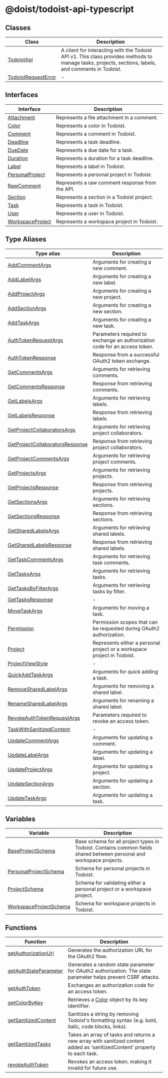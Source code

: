 # @doist/todoist-api-typescript

## Classes

| Class | Description |
| ------ | ------ |
| [TodoistApi](classes/TodoistApi.md) | A client for interacting with the Todoist API v1. This class provides methods to manage tasks, projects, sections, labels, and comments in Todoist. |
| [TodoistRequestError](classes/TodoistRequestError.md) | - |

## Interfaces

| Interface | Description |
| ------ | ------ |
| [Attachment](interfaces/Attachment.md) | Represents a file attachment in a comment. |
| [Color](interfaces/Color.md) | Represents a color in Todoist. |
| [Comment](interfaces/Comment.md) | Represents a comment in Todoist. |
| [Deadline](interfaces/Deadline.md) | Represents a task deadline. |
| [DueDate](interfaces/DueDate.md) | Represents a due date for a task. |
| [Duration](interfaces/Duration.md) | Represents a duration for a task deadline. |
| [Label](interfaces/Label.md) | Represents a label in Todoist. |
| [PersonalProject](interfaces/PersonalProject.md) | Represents a personal project in Todoist. |
| [RawComment](interfaces/RawComment.md) | Represents a raw comment response from the API. |
| [Section](interfaces/Section.md) | Represents a section in a Todoist project. |
| [Task](interfaces/Task.md) | Represents a task in Todoist. |
| [User](interfaces/User.md) | Represents a user in Todoist. |
| [WorkspaceProject](interfaces/WorkspaceProject.md) | Represents a workspace project in Todoist. |

## Type Aliases

| Type alias | Description |
| ------ | ------ |
| [AddCommentArgs](type-aliases/AddCommentArgs.md) | Arguments for creating a new comment. |
| [AddLabelArgs](type-aliases/AddLabelArgs.md) | Arguments for creating a new label. |
| [AddProjectArgs](type-aliases/AddProjectArgs.md) | Arguments for creating a new project. |
| [AddSectionArgs](type-aliases/AddSectionArgs.md) | Arguments for creating a new section. |
| [AddTaskArgs](type-aliases/AddTaskArgs.md) | Arguments for creating a new task. |
| [AuthTokenRequestArgs](type-aliases/AuthTokenRequestArgs.md) | Parameters required to exchange an authorization code for an access token. |
| [AuthTokenResponse](type-aliases/AuthTokenResponse.md) | Response from a successful OAuth2 token exchange. |
| [GetCommentsArgs](type-aliases/GetCommentsArgs.md) | Arguments for retrieving comments. |
| [GetCommentsResponse](type-aliases/GetCommentsResponse.md) | Response from retrieving comments. |
| [GetLabelsArgs](type-aliases/GetLabelsArgs.md) | Arguments for retrieving labels. |
| [GetLabelsResponse](type-aliases/GetLabelsResponse.md) | Response from retrieving labels. |
| [GetProjectCollaboratorsArgs](type-aliases/GetProjectCollaboratorsArgs.md) | Arguments for retrieving project collaborators. |
| [GetProjectCollaboratorsResponse](type-aliases/GetProjectCollaboratorsResponse.md) | Response from retrieving project collaborators. |
| [GetProjectCommentsArgs](type-aliases/GetProjectCommentsArgs.md) | Arguments for retrieving project comments. |
| [GetProjectsArgs](type-aliases/GetProjectsArgs.md) | Arguments for retrieving projects. |
| [GetProjectsResponse](type-aliases/GetProjectsResponse.md) | Response from retrieving projects. |
| [GetSectionsArgs](type-aliases/GetSectionsArgs.md) | Arguments for retrieving sections. |
| [GetSectionsResponse](type-aliases/GetSectionsResponse.md) | Response from retrieving sections. |
| [GetSharedLabelsArgs](type-aliases/GetSharedLabelsArgs.md) | Arguments for retrieving shared labels. |
| [GetSharedLabelsResponse](type-aliases/GetSharedLabelsResponse.md) | Response from retrieving shared labels. |
| [GetTaskCommentsArgs](type-aliases/GetTaskCommentsArgs.md) | Arguments for retrieving task comments. |
| [GetTasksArgs](type-aliases/GetTasksArgs.md) | Arguments for retrieving tasks. |
| [GetTasksByFilterArgs](type-aliases/GetTasksByFilterArgs.md) | Arguments for retrieving tasks by filter. |
| [GetTasksResponse](type-aliases/GetTasksResponse.md) | - |
| [MoveTaskArgs](type-aliases/MoveTaskArgs.md) | Arguments for moving a task. |
| [Permission](type-aliases/Permission.md) | Permission scopes that can be requested during OAuth2 authorization. |
| [Project](type-aliases/Project.md) | Represents either a personal project or a workspace project in Todoist. |
| [ProjectViewStyle](type-aliases/ProjectViewStyle.md) | - |
| [QuickAddTaskArgs](type-aliases/QuickAddTaskArgs.md) | Arguments for quick adding a task. |
| [RemoveSharedLabelArgs](type-aliases/RemoveSharedLabelArgs.md) | Arguments for removing a shared label. |
| [RenameSharedLabelArgs](type-aliases/RenameSharedLabelArgs.md) | Arguments for renaming a shared label. |
| [RevokeAuthTokenRequestArgs](type-aliases/RevokeAuthTokenRequestArgs.md) | Parameters required to revoke an access token. |
| [TaskWithSanitizedContent](type-aliases/TaskWithSanitizedContent.md) | - |
| [UpdateCommentArgs](type-aliases/UpdateCommentArgs.md) | Arguments for updating a comment. |
| [UpdateLabelArgs](type-aliases/UpdateLabelArgs.md) | Arguments for updating a label. |
| [UpdateProjectArgs](type-aliases/UpdateProjectArgs.md) | Arguments for updating a project. |
| [UpdateSectionArgs](type-aliases/UpdateSectionArgs.md) | Arguments for updating a section. |
| [UpdateTaskArgs](type-aliases/UpdateTaskArgs.md) | Arguments for updating a task. |

## Variables

| Variable | Description |
| ------ | ------ |
| [BaseProjectSchema](variables/BaseProjectSchema.md) | Base schema for all project types in Todoist. Contains common fields shared between personal and workspace projects. |
| [PersonalProjectSchema](variables/PersonalProjectSchema.md) | Schema for personal projects in Todoist. |
| [ProjectSchema](variables/ProjectSchema.md) | Schema for validating either a personal project or a workspace project. |
| [WorkspaceProjectSchema](variables/WorkspaceProjectSchema.md) | Schema for workspace projects in Todoist. |

## Functions

| Function | Description |
| ------ | ------ |
| [getAuthorizationUrl](functions/getAuthorizationUrl.md) | Generates the authorization URL for the OAuth2 flow. |
| [getAuthStateParameter](functions/getAuthStateParameter.md) | Generates a random state parameter for OAuth2 authorization. The state parameter helps prevent CSRF attacks. |
| [getAuthToken](functions/getAuthToken.md) | Exchanges an authorization code for an access token. |
| [getColorByKey](functions/getColorByKey.md) | Retrieves a [Color](interfaces/Color.md) object by its key identifier. |
| [getSanitizedContent](functions/getSanitizedContent.md) | Sanitizes a string by removing Todoist's formatting syntax (e.g. bold, italic, code blocks, links). |
| [getSanitizedTasks](functions/getSanitizedTasks.md) | Takes an array of tasks and returns a new array with sanitized content added as 'sanitizedContent' property to each task. |
| [revokeAuthToken](functions/revokeAuthToken.md) | Revokes an access token, making it invalid for future use. |
